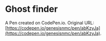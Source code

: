 # Ghost finder

A Pen created on CodePen.io. Original URL: [https://codepen.io/genesisnmc/pen/abKzyJa](https://codepen.io/genesisnmc/pen/abKzyJa).

